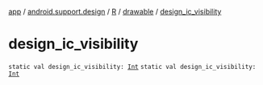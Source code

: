 [app](../../../index.md) / [android.support.design](../../index.md) / [R](../index.md) / [drawable](index.md) / [design_ic_visibility](.)

# design_ic_visibility

`static val design_ic_visibility: `[`Int`](https://kotlinlang.org/api/latest/jvm/stdlib/kotlin/-int/index.html)
`static val design_ic_visibility: `[`Int`](https://kotlinlang.org/api/latest/jvm/stdlib/kotlin/-int/index.html)